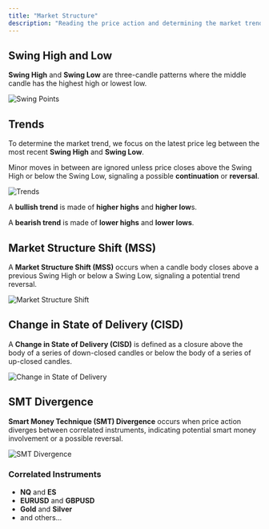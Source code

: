```yaml
---
title: "Market Structure"
description: "Reading the price action and determining the market trend."
---
```


## Swing High and Low

**Swing High** and **Swing Low** are three-candle patterns where the middle candle has the highest high or lowest low.

![Swing Points](/images/content/market-structure/swing-points.png)

## Trends

To determine the market trend, we focus on the latest price leg between the most recent **Swing High** and **Swing Low**.

Minor moves in between are ignored unless price closes above the Swing High or below the Swing Low, signaling a possible **continuation** or **reversal**.

![Trends](/images/content/market-structure/trends.png)

A **bullish trend** is made of **higher highs** and **higher low**s.

A **bearish trend** is made of **lower highs** and **lower lows**.

## Market Structure Shift (MSS)

A **Market Structure Shift (MSS)** occurs when a candle body closes above a previous Swing High or below a Swing Low, signaling a potential trend reversal.

![Market Structure Shift](/images/content/market-structure/mss.png)

## Change in State of Delivery (CISD)

A **Change in State of Delivery (CISD)** is defined as a closure above the body of a series of down-closed candles or below the body of a series of up-closed candles.

![Change in State of Delivery](/images/content/market-structure/cisd.png)

## SMT Divergence

**Smart Money Technique (SMT) Divergence** occurs when price action diverges between correlated instruments, indicating potential smart money involvement or a possible reversal.

![SMT Divergence](/images/content/market-structure/smt.png)

### Correlated Instruments

- **NQ** and **ES**
- **EURUSD** and **GBPUSD**
- **Gold** and **Silver**
- and others...